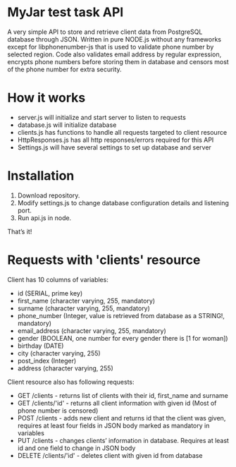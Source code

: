 MyJar test task API
===========	

A very simple API to store and retrieve client data from PostgreSQL database through JSON.
Written in pure NODE.js without any frameworks except for libphonenumber-js that is used to validate phone number by selected region.
Code also validates email address by regular expression, encrypts phone numbers before storing them in database and censors most of the phone number for extra security.

How it works
========
 * server.js will initialize and start server to listen to requests
 * database.js will initialize database
 * clients.js has functions to handle all requests targeted to client resource
 * HttpResponses.js has all http responses/errors required for this API
 * Settings.js will have several settings to set up database and server

Installation
========
1. Download repository.
2. Modify settings.js to change database configuration details and listening port.
3. Run api.js in node.

That’s it!




Requests with 'clients' resource
========

Client has 10 columns of variables:
  * id (SERIAL, prime key)
  * first_name (character varying, 255, mandatory)
  * surname (character varying, 255, mandatory)
  * phone_number (Integer, value is retrieved from database as a STRING!, mandatory)
  * email_address (character varying, 255, mandatory)
  * gender (BOOLEAN, one number for every gender there is [1 for woman])
  * birthday (DATE)
  * city (character varying, 255)
  * post_index (Integer)
  * address (character varying, 255)
  
Client resource also has following requests:
  * GET /clients - returns list of clients with their id, first_name and surname
  * GET /clients/'id' - returns all client information with given id (Most of phone number is censored)
  * POST /clients - adds new client and returns id that the client was given, requires at least four fields in JSON body marked as mandatory in variables
  * PUT /clients - changes clients’ information in database. Requires at least id and one field to change in JSON body
  * DELETE /clients/'id' - deletes client with given id from database
